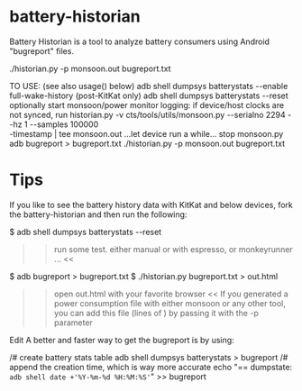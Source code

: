 battery-historian
=================

Battery Historian is a tool to analyze battery consumers using Android "bugreport" files.

./historian.py -p monsoon.out bugreport.txt

TO USE: (see also usage() below)
 adb shell dumpsys batterystats --enable full-wake-history  (post-KitKat only)
 adb shell dumpsys batterystats --reset
 optionally start monsoon/power monitor logging:
   if device/host clocks are not synced, run historian.py -v
   cts/tools/utils/monsoon.py --serialno 2294 --hz 1 --samples 100000 \
   -timestamp | tee monsoon.out
 ...let device run a while...
 stop monsoon.py
 adb bugreport > bugreport.txt
 ./historian.py -p monsoon.out bugreport.txt


# Tips

If you like to see the battery history data with KitKat and below devices, fork the battery-historian and then run the following:

$ adb shell dumpsys batterystats --reset

>> run some test. either manual or with espresso, or monkeyrunner ... <<

$ adb bugreport > bugreport.txt
$ ./historian.py bugreport.txt > out.html

>> open out.html with your favorite browser <<
If you generated a power consumption file with either monsoon or any other tool, you can add this file (lines of ) by passing it with the -p parameter

Edit A better and faster way to get the bugreport is by using:

/# create battery stats table
adb shell dumpsys batterystats > bugreport
/# append the creation time, which is way more accurate
echo "== dumpstate: `adb shell date +'%Y-%m-%d %H:%M:%S'`" >> bugreport
